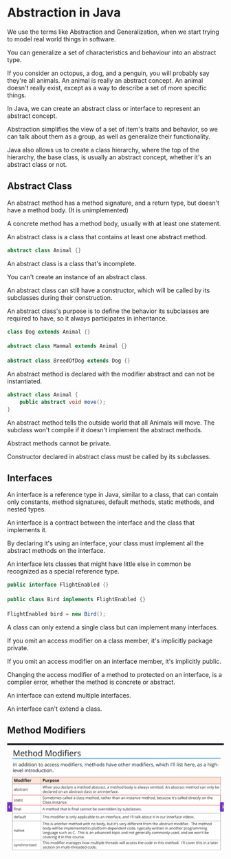 # Abstraction in Java

We use the terms like Abstraction and Generalization, when we start trying to model real world things in software.

You can generalize a set of characteristics and behaviour into an abstract type.

If you consider an octopus, a dog, and a penguin, you will probably say they're all animals.
An animal is really an abstract concept. An animal doesn't really exist, except as a way to describe a set of more specific things.

In Java, we can create an abstract class or interface to represent an abstract concept.

Abstraction simplifies the view of a set of item's traits and behavior, so we can talk about them as a group, as well as generalize their functionality.

Java also allows us to create a class hierarchy, where the top of the hierarchy, the base class, is usually an abstract concept, whether it's an abstract class or not.


## Abstract Class

An abstract method has a method signature, and a return type, but doesn't have a method body. (It is unimplemented)

A concrete method has a method body, usually with at least one statement.

An abstract class is a class that contains at least one abstract method.

```java
abstract class Animal {}
```

An abstract class is a class that's incomplete.

You can't create an instance of an abstract class.

An abstract class can still have a constructor, which will be called by its subclasses during their construction.

An abstract class's purpose is to define the behavior its subclasses are required to have, so it always participates in inheritance.

```java
class Dog extends Animal {}

abstract class Mammal extends Animal {}

abstract class BreedOfDog extends Dog {}
```

An abstract method is declared with the modifier abstract and can not be instantiated.

```java
abstract class Animal {
    public abstract void move();
}
```

An abstract method tells the outside world that all Animals will move. The subclass won't compile if it doesn't implement the abstract methods.

Abstract methods cannot be private.

Constructor declared in abstract class must be called by its subclasses.

## Interfaces

An interface is a reference type in Java, similar to a class, that can contain only constants, method signatures, default methods, static methods, and nested types.

An interface is a contract between the interface and the class that implements it.

By declaring it's using an interface, your class must implement all the abstract methods on the interface.

An interface lets classes that might have little else in common be recognized as a special reference type.

```java
public interface FlightEnabled {}

public class Bird implements FlightEnabled {}

FlightEnabled bird = new Bird();
```

A class can only extend a single class but can implement many interfaces.

If you omit an access modifier on a class member, it's implicitly package private.

If you omit an access modifier on an interface member, it's implicitly public.

Changing the access modifier of a method to protected on an interface, is a compiler error, whether the method is concrete or abstract.

An interface can extend multiple interfaces.

An interface can't extend a class.

## Method Modifiers

![method modifiers](img.png)